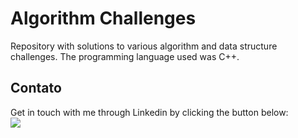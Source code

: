 # Algorithm Challenges

Repository with solutions to various algorithm and data structure challenges. The programming language used was C++.

## Contato

Get in touch with me through Linkedin by clicking the button below:
<br>
<a href="https://www.linkedin.com/in/hamilton-de-souza/" target="_blank"><img src="https://img.shields.io/badge/Linkedin-blue?style=for-the-badge&logo=Linkedin"></a>
